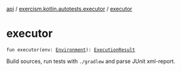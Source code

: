 [api](../index.md) / [exercism.kotlin.autotests.executor](index.md) / [executor](./executor.md)

# executor

`fun executor(env: `[`Environment`](-environment/index.md)`): `[`ExecutionResult`](-execution-result/index.md)

Build sources, run tests with `./gradlew` and parse JUnit xml-report.

